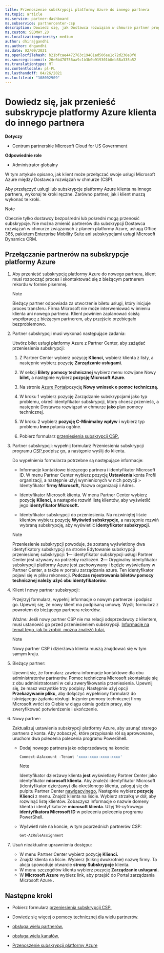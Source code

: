 ```yaml
---
title: Przenoszenie subskrypcji platformy Azure do innego partnera
ms.topic: article
ms.service: partner-dashboard
ms.subservice: partnercenter-csp
description: Dowiedz się, jak Dostawca rozwiązań w chmurze partner programu skojarzonego z subskrypcjami platformy Azure klienta.
ms.custom: SEOMAY.20
ms.localizationpriority: medium
author: dhirajgandhi
ms.author: dhgandhi
ms.date: 02/09/2021
ms.openlocfilehash: b21bfcae4472763c19481ad506ae1c72d238e8f0
ms.sourcegitcommit: 26e6b470756aa9c1b3b0b919301b0eb38a335a52
ms.translationtype: MT
ms.contentlocale: pl-PL
ms.lasthandoff: 04/26/2021
ms.locfileid: "108002909"
---
```

# <a name="learn-how-to-transfer-a-customers-azure-subscriptions-to-another-partner"></a>Dowiedz się, jak przenieść subskrypcje platformy Azure klienta do innego partnera

**Dotyczy**

- Centrum partnerskie Microsoft Cloud for US Government

**Odpowiednie role**

- Administrator globalny

W tym artykule opisano, jak klient może przełączać swoje usługi Microsoft Azure między Dostawca rozwiązań w chmurze (CSP).

Aby przełączyć usługi lub subskrypcje platformy Azure klienta na innego partnera, wykonaj te kroki ręczne. Zarówno partner, jak i klient muszą wykonać te kroki.

>[!Note]  
>Obecnie tylko dostawcy bezpośredni lub pośredni mogą przenosić subskrypcje.
>Nie można zmienić partnerów dla subskrypcji Dostawca rozwiązań w chmurze związanych z planem platformy Azure, usługą Office 365, pakietem Enterprise Mobility Suite ani subskrypcjami usługi Microsoft Dynamics CRM.

## <a name="switch-partners-for-azure-subscriptions"></a>Przełączanie partnerów na subskrypcje platformy Azure

1. Aby przenieść subskrypcję platformy Azure do nowego partnera, klient musi rozpocząć proces i skontaktować się z bieżącym partnerem rekordu w formie pisemnej.

   >[!Note]
   > Bieżący partner odpowiada za utworzenie biletu usługi, który inicjuje proces transferu. Firma Microsoft nie może interweniować w imieniu klienta ani nowego partnera. Klient powinien zaplanować ścisłą współpracę z bieżącym partnerem, aby przejście przebiegało bezproblemowo.

2. Partner subskrypcji musi wykonać następujące zadania:

   Utwórz bilet usługi platformy Azure z Partner Center, aby zażądać przeniesienia subskrypcji:

   1. Z Partner Center wybierz pozycję **Klienci,** wybierz klienta z listy, a następnie wybierz pozycję **Zarządzanie usługami.**

   2. W sekcji **Bilety pomocy technicznej** wybierz menu rozwijane Nowy **bilet,** a następnie wybierz **pozycję Microsoft Azure**.
   
   3. Na stronie [Azure Portal](https://portal.azure.com)pozycję **Nowy wniosek o pomoc techniczną.**
   
   4. W kroku 1  wybierz pozycję Zarządzanie subskrypcjami jako typ problemu, określ identyfikator subskrypcji, który chcesz przenieść, a następnie Dostawca rozwiązań w chmurze **jako** plan pomocy technicznej.
   
   5. W kroku 2 wybierz **pozycję C-Minimalny wpływ** i wybierz typ problemu **Inne** pytania ogólne.
   
   6. Pobierz formularz [przeniesienia subskrypcji CSP.](https://query.prod.cms.rt.microsoft.com/cms/api/am/binary/RWwTWC)

3. Partner subskrypcji: wypełnij formularz Przeniesienia subskrypcji programu [CSP,](https://query.prod.cms.rt.microsoft.com/cms/api/am/binary/RWwTWC)podpisz go, a następnie wyślij do klienta. 

   Do wypełnienia formularza potrzebne są następujące informacje:

   - Informacje kontaktowe bieżącego partnera i identyfikator Microsoft ID. W menu Partner Center wybierz pozycję **Ustawienia** konta Profil organizacji, a następnie użyj wymienionych w nich pozycji &gt; Identyfikator **firmy Microsoft,** Nazwa organizacji **i** Adres.

   - Identyfikator Microsoft klienta. W menu Partner Center wybierz pozycję **Klienci,** a następnie rozwiń listę klientów, aby wyświetlić jego **identyfikator Microsoft.**

   - Identyfikator subskrypcji do przeniesienia. Na rozwiniętej liście klientów wybierz pozycję **Wyświetl subskrypcje,** a następnie rozwiń wybraną subskrypcję, aby wyświetlić **identyfikator subskrypcji**.

   >[!Note]
   >Przeniesienie subskrypcji powoduje, że zostaną wyświetlony dwa identyfikatory subskrypcji na stronie Edytowanie subskrypcji przeniesionej subskrypcji: **1**— identyfikator subskrypcji usługi Partner Center jest używany na potrzeby rozliczeń.  **2**— Oryginalny identyfikator subskrypcji platformy Azure jest zachowywany i będzie wyświetlany w Partner Center, a także w portalu zarządzania azure. Ten identyfikator pojawi się w pliku rekonescji.  **Podczas rejestrowania biletów pomocy technicznej należy użyć obu identyfikatorów.**

4. Klient i nowy partner subskrypcji:

   Przejrzyj formularz, wypełnij informacje o nowym partnerze i podpisz go. Upewnij się, że nowy klient ma podpisaną umowę. Wyślij formularz z powrotem do bieżącego partnera rekordów.

   *Ważne:* Jeśli nowy partner CSP nie ma relacji odsprzedawcy z klientem, musi ustanowić go przed przeniesieniem subskrypcji. [Informacje na temat tego, jak to zrobić, można znaleźć tutaj.](request-a-relationship-with-a-customer.md)

   >[!Note]
   >Nowy partner CSP i dzierżawa klienta muszą znajdować się w tym samym kraju. 

5. Bieżący partner:

   Upewnij się, że formularz zawiera informacje kontaktowe dla obu administratorów partnerów. Pomoc techniczna Microsoft skontaktuje się z obu administratorami w celu zweryfikowania przeniesienia. Upewnij się, że masz wszystkie trzy podpisy. Następnie użyj opcji **Przekazywanie pliku,** aby dołączyć wypełniony formularz do istniejącego żądania obsługi. Inżynier pomocy technicznej firmy Microsoft wróci do Ciebie w ciągu ośmiu godzin pracy, aby zweryfikować potwierdzenie i ukończenie.

6. Nowy partner:

   Zaktualizuj ustawienia subskrypcji platformy Azure, aby usunąć starego partnera z konta. Aby zobaczyć, które przypisania ról są aprowowane, uruchom dwa polecenia polecenia programu PowerShell.

   - Dodaj nowego partnera jako odsprzedawcę na koncie:

     ```powershell
     Connect-AzAccount -Tenant 'xxxx-xxxx-xxxx-xxxx'
     ```

     >[!NOTE]
     > Identyfikator dzierżawy klienta **jest** wyświetlany Partner Center jako identyfikator **microsoft klienta**. Aby znaleźć identyfikator Microsoft (identyfikator dzierżawy) dla określonego klienta, zaloguj się do pulpitu Partner Center [nawigacyjnego.](https://partner.microsoft.com/dashboard) Następnie wybierz **pozycję Klienci** z menu. Znajdź klienta na liście. Wybierz strzałkę w dół, aby rozwinąć listę klientów. Zobaczysz informacje o nazwie domeny  klienta i identyfikatorze **microsoft klienta**. Użyj 16-cyfrowego **identyfikatora Microsoft ID** w poleceniu polecenia programu PowerShell.

   - Wyświetl role na koncie, w tym poprzednich partnerów CSP:

     ```powershell
     Get-AzRoleAssignment
     ```

7. Usuń nieaktualne uprawnienia dostępu:

   - W menu Partner Center wybierz pozycję **Klienci.**
   - Znajdź klienta na liście. Wybierz (kliknij dwukrotnie) nazwę firmy. Ta akcja spowoduje otwarcie **strony Subskrypcje** klienta.
   - W menu szczegółów klienta wybierz pozycję **Zarządzanie usługami.**
   - W **Microsoft Azure** wybierz link, aby przejść do Portal zarządzania Microsoft Azure **.**

## <a name="next-steps"></a>Następne kroki

- Pobierz formularz [przeniesienia subskrypcji CSP.](https://query.prod.cms.rt.microsoft.com/cms/api/am/binary/RE4ATIA)

- Dowiedz się więcej [o pomocy technicznej dla wielu partnerów.](multipartner.md)

- [obsługa wielu partnerów.](multipartner.md)
- [obsługa wielu kanałów.](multichannel.md)
- [Przenoszenie subskrypcji platformy Azure](/azure/cost-management-billing/manage/transfer-subscriptions-subscribers-csp)